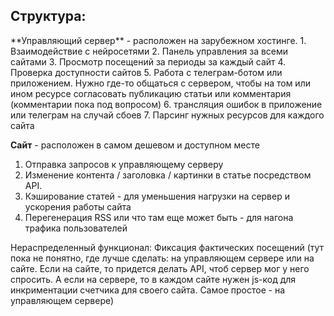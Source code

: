 <h2>Структура:</h2>
**Управляющий сервер** - расположен на зарубежном хостинге.
1. Взаимодействие с нейросетями
2. Панель управления за всеми сайтами
3. Просмотр посещений за периоды за каждый сайт
4. Проверка доступности сайтов
5. Работа с телеграм-ботом или приложением. Нужно где-то общаться с сервером, чтобы на том или ином ресурсе согласовать публикацию статьи или комментария (комментарии пока под вопросом)
6. трансляция ошибок в приложение или телеграм на случай сбоев
7. Парсинг нужных ресурсов для каждого сайта

**Сайт** - расположен в самом дешевом и доступном месте
1. Отправка запросов к управляющему серверу
2. Изменение контента / заголовка / картинки в статье посредством API.
3. Кэширование статей - для уменьшения нагрузки на сервер и ускорения работы сайта
4. Перегенерация RSS или что там еще может быть - для нагона трафика пользователей

Нераспределенный функционал:
Фиксация фактических посещений (тут пока не понятно, где лучше сделать: на управляющем сервере или на сайте. Если на сайте, то придется делать API, чтоб сервер мог у него спросить. А если на сервере, то в каждом сайте нужен js-код для инкриментации счетчика для своего сайта. Самое простое - на управляющем сервере)
